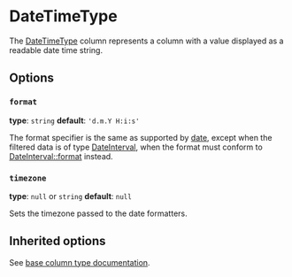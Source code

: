 # DateTimeType

The [DateTimeType](https://github.com/Kreyu/data-table-bundle/blob/main/src/Column/Type/DateTimeType.php) column represents a column with a value displayed as a readable date time string.

## Options

### `format`

**type**: `string` **default**: `'d.m.Y H:i:s'`

The format specifier is the same as supported by [date](https://www.php.net/date), except when the filtered data is of type [DateInterval](https://www.php.net/DateInterval), 
when the format must conform to [DateInterval::format](https://www.php.net/DateInterval.format) instead.

### `timezone`

**type**: `null` or `string` **default**: `null`

Sets the timezone passed to the date formatters.

## Inherited options

See [base column type documentation](column.md).
